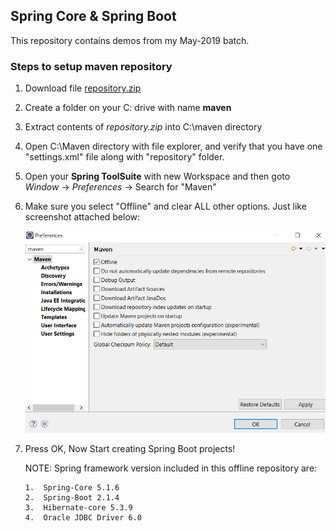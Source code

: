 ## Spring Core & Spring Boot

This repository contains demos from my May-2019 batch.

### Steps to setup maven repository

1.  Download file [repository.zip](repositor.zip)
2.  Create a folder on your C: drive with name **maven**
3.  Extract contents of _repository.zip_ into C:\maven directory
4.  Open C:\Maven directory with file explorer, and verify that you have one "settings.xml" file along with "repository" folder.
5.  Open your **Spring ToolSuite** with new Workspace and then goto _Window_ -> _Preferences_ -> Search for "Maven"

6.  Make sure you select "Offline" and clear ALL other options. Just like screenshot attached below:

    ![alt text](images/maven-settings.png "Maven Settings")

7.  Press OK, Now Start creating Spring Boot projects!


    NOTE: Spring framework version included in this offline repository are:
        
        1.  Spring-Core 5.1.6
        2.  Spring-Boot 2.1.4
        3.  Hibernate-core 5.3.9
        4.  Oracle JDBC Driver 6.0
